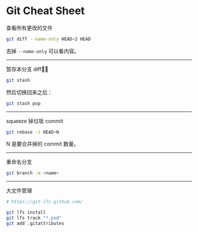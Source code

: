 # Git Cheat Sheet

查看所有更改的文件

```bash
git diff --name-only HEAD~2 HEAD
```

去掉 `--name-only` 可以看内容。

---

暂存本分支 diff：

```bash
git stash
```

然后切换回来之后：

```bash
git stash pop
```

---

squeeze 掉垃圾 commit

```bash
git rebase -i HEAD~N
```

N 是要合并掉的 commit 数量。

---

重命名分支

```bash
git branch -m <name>
```

---

大文件管理

```bash
# https://git-lfs.github.com/

git lfs install
git lfs track "*.psd"
git add .gitattributes
```

